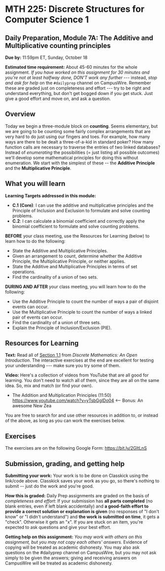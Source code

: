 # MTH 225: Discrete Structures for Computer Science 1 

## Daily Preparation, Module 7A: The Additive and Multiplicative counting principles

**Due by:** 11:59pm ET, Sunday, October 18

**Estimated time requirement:** About 45-60 minutes for the whole assignment. *If you have worked on this assignment for 30 minutes and you're not at least halfway done, DON'T work any further* --- instead, *stop and ask for help* on the `#dailyprep` channel on CampusWire. Remember these are graded just on completeness and effort --- try to be right and understand everything, but don't get bogged down if you get stuck. Just give a good effort and move on, and ask a question. 



## Overview 

Today we begin a three-module block on **counting**. Seems elementary, but we are going to be counting some fairly complex arrangements that are very hard to do just using our fingers and toes. For example, how many ways are there to be dealt a three-of-a-kid in standard poker? How many function calls are necessary to traverse the entries of two linked databases? Instead of *enumerating* the possibilities (= just listing all possible outcomes) we'll develop some mathematical principles for doing this without enumeration. We start with the simplest of these -- the **Additive Principle** and the **Multiplicative Principle**. 

## What you will learn 

**Learning Targets addressed in this module:** 

-   **C.1**  **(Core)**: I can use the additive and multiplicative principles and the Principle of Inclusion and Exclusion to formulate and solve counting problems.
-   **C.2**: I can calculate a binomial coefficient and correctly apply the binomial coefficient to formulate and solve counting problems.

**BEFORE** your class meeting, use the Resources for Learning (below) to learn how to do the following: 

+ State the Additive and Multiplicative Principles. 
+ Given an arrangement to count, determine whether the Additive Principle, the Multiplicative Principle, or neither applies. 
+ State the Additive and Multiplicative Principles in terms of set operations.
+ Find the cardinality of a union of two sets. 

**DURING AND AFTER** your class meeting, you will learn how to do the following: 

+ Use the Additive Principle to count the number of ways a pair of disjoint events can occur. 
+ Use the Multiplicative Principle to count the number of ways a linked pair of events can occur. 
+ Find the cardinality of a union of three sets. 
+ Explain the Principle of Inclusion/Exclusion (PIE). 



## Resources for Learning





**Text:** Read all of [Section 1.1](http://discrete.openmathbooks.org/dmoi3/sec_counting-addmult.html) from *Discrete Mathematics: An Open Introduction*. The interactive exercises at the end are excellent for testing your understanding --- make sure you try some of them. 


**Video:** Here's a collection of videos from YouTube that are all good for learning. You don't need to watch all of them, since they are all on the same idea. So, mix and match (or find your own). 

- The Addition and Multiplication Principles (11:50) https://www.youtube.com/watch?v=yTsbGglDo04 <-- Bonus: An awesome New Zea




You are free to search for and use other resources in addition to, or instead of the above, as long as you can work the exercises below.



## Exercises

The exercises are on the following Google Form: https://bit.ly/2GItLnS 

## Submission, grading, and getting help 

**Submitting your work:** Your work is to be done on Classkick using the link/code above. Classkick saves your work as you go, so there's nothing to submit -- just do the work and you're good. 

**How this is graded:** Daily Prep assignments are graded on the basis of *completeness and effort*: If your submission has **all parts completed** (no blank entries, even if left blank accidentally) and **a good-faith effort to provide a correct solution or explanation is given** (no responses of "I don't know" or "I didn't understand") and **the work is submitted on time**, it gets a "check". Otherwise it gets an "x". If you are stuck on an item, you're expected to ask questions and give your best effort.  

**Getting help on this assignment:** *You may work with others on this assignment, but you may not copy each others' answers.* Evidence of copying will be treated as academic dishonesty. You may also ask questions on the #dailyprep channel on CampusWire, but you may not ask simply to be given the answers; giving and receiving answers on CampusWire will be treated as academic dishonesty.
<!--stackedit_data:
eyJoaXN0b3J5IjpbOTExNjEwMTE4XX0=
-->